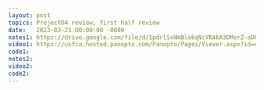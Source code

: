 ```yaml
---
layout: post
topics: Project04 review, first half review
date:   2023-03-21 08:00:00 -0800
notes1: https://drive.google.com/file/d/1pdrlSxNmBlo6qNcVRAbA3DMerZ-aDHim/view?usp=sharing 
video1: https://usfca.hosted.panopto.com/Panopto/Pages/Viewer.aspx?id=ed6a5348-c7aa-4874-ac5b-af93011bd97e
code1:
notes2: 
video2: 
code2:
---
```

